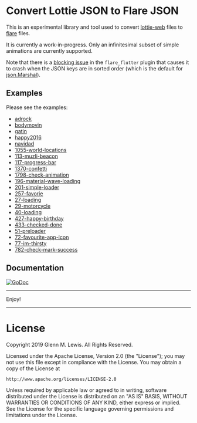 # Convert Lottie JSON to Flare JSON

This is an experimental library and tool used to convert
[lottie-web](https://github.com/airbnb/lottie-web) files
to [flare](https://2dimensions.com/flare) files.

It is currently a work-in-progress.
Only an infinitesimal subset of simple animations are currently supported.

Note that there is a [blocking issue](https://github.com/2d-inc/Flare-Flutter/issues/90)
in the `flare_flutter` plugin that causes it to crash when the JSON keys are
in sorted order (which is the default for [json.Marshal](https://golang.org/pkg/encoding/json/#Marshal)).

## Examples

Please see the examples:

* [adrock](examples/adrock)
* [bodymovin](examples/bodymovin)
* [gatin](examples/gatin)
* [happy2016](examples/happy2016)
* [navidad](examples/navidad)
* [1055-world-locations](examples/1055-world-locations)
* [113-muzli-beacon](examples/113-muzli-beacon)
* [117-progress-bar](examples/117-progress-bar)
* [1370-confetti](examples/1370-confetti)
* [1798-check-animation](examples/1798-check-animation)
* [196-material-wave-loading](examples/196-material-wave-loading)
* [201-simple-loader](examples/201-simple-loader)
* [257-favorie](examples/257-favorie)
* [27-loading](examples/27-loading)
* [29-motorcycle](examples/29-motorcycle)
* [40-loading](examples/40-loading)
* [427-happy-birthday](examples/427-happy-birthday)
* [433-checked-done](examples/433-checked-done)
* [51-preloader](examples/51-preloader)
* [72-favourite-app-icon](examples/72-favourite-app-icon)
* [77-im-thirsty](examples/77-im-thirsty)
* [782-check-mark-success](examples/782-check-mark-success)


## Documentation
[![GoDoc](https://godoc.org/github.com/gmlewis/lottie2flare/lottie?status.svg)](https://godoc.org/github.com/gmlewis/lottie2flare/lottie)

----------------------------------------------------------------------

Enjoy!

----------------------------------------------------------------------

# License

Copyright 2019 Glenn M. Lewis. All Rights Reserved.

Licensed under the Apache License, Version 2.0 (the "License");
you may not use this file except in compliance with the License.
You may obtain a copy of the License at

    http://www.apache.org/licenses/LICENSE-2.0

Unless required by applicable law or agreed to in writing, software
distributed under the License is distributed on an "AS IS" BASIS,
WITHOUT WARRANTIES OR CONDITIONS OF ANY KIND, either express or implied.
See the License for the specific language governing permissions and
limitations under the License.
